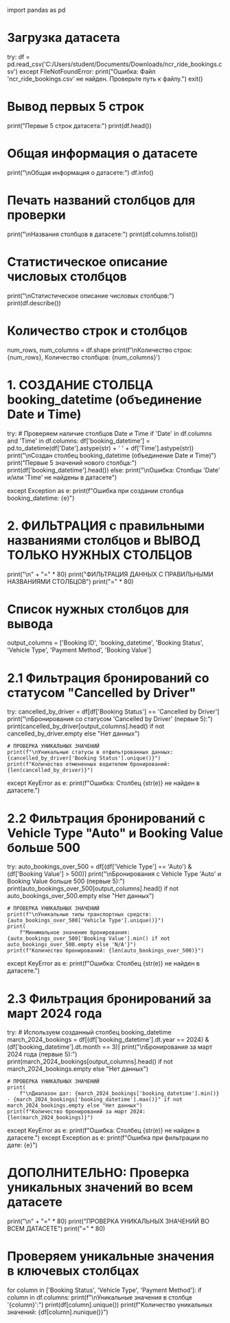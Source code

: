 import pandas as pd

# Загрузка датасета
try:
    df = pd.read_csv('C:/Users/student/Documents/Downloads/ncr_ride_bookings.csv')
except FileNotFoundError:
    print("Ошибка: Файл 'ncr_ride_bookings.csv' не найден. Проверьте путь к файлу.")
    exit()

# Вывод первых 5 строк
print("Первые 5 строк датасета:")
print(df.head())

# Общая информация о датасете
print("\nОбщая информация о датасете:")
df.info()

# Печать названий столбцов для проверки
print("\nНазвания столбцов в датасете:")
print(df.columns.tolist())

# Статистическое описание числовых столбцов
print("\nСтатистическое описание числовых столбцов:")
print(df.describe())

# Количество строк и столбцов
num_rows, num_columns = df.shape
print(f'\nКоличество строк: {num_rows}, Количество столбцов: {num_columns}')

# 1. СОЗДАНИЕ СТОЛБЦА booking_datetime (объединение Date и Time)
try:
    # Проверяем наличие столбцов Date и Time
    if 'Date' in df.columns and 'Time' in df.columns:
        df['booking_datetime'] = pd.to_datetime(df['Date'].astype(str) + ' ' + df['Time'].astype(str))
        print("\nСоздан столбец booking_datetime (объединение Date и Time)")
        print("Первые 5 значений нового столбца:")
        print(df['booking_datetime'].head())
    else:
        print("\nОшибка: Столбцы 'Date' и/или 'Time' не найдены в датасете")

except Exception as e:
    print(f"Ошибка при создании столбца booking_datetime: {e}")

# 2. ФИЛЬТРАЦИЯ с правильными названиями столбцов и ВЫВОД ТОЛЬКО НУЖНЫХ СТОЛБЦОВ
print("\n" + "=" * 80)
print("ФИЛЬТРАЦИЯ ДАННЫХ С ПРАВИЛЬНЫМИ НАЗВАНИЯМИ СТОЛБЦОВ")
print("=" * 80)

# Список нужных столбцов для вывода
output_columns = ['Booking ID', 'booking_datetime', 'Booking Status', 'Vehicle Type', 'Payment Method', 'Booking Value']

# 2.1 Фильтрация бронирований со статусом "Cancelled by Driver"
try:
    cancelled_by_driver = df[df['Booking Status'] == 'Cancelled by Driver']
    print("\nБронирования со статусом 'Cancelled by Driver' (первые 5):")
    print(cancelled_by_driver[output_columns].head() if not cancelled_by_driver.empty else "Нет данных")

    # ПРОВЕРКА УНИКАЛЬНЫХ ЗНАЧЕНИЙ
    print(f"\nУникальные статусы в отфильтрованных данных: {cancelled_by_driver['Booking Status'].unique()}")
    print(f"Количество отмененных водителем бронирований: {len(cancelled_by_driver)}")

except KeyError as e:
    print(f"Ошибка: Столбец {str(e)} не найден в датасете.")

# 2.2 Фильтрация бронирований с Vehicle Type "Auto" и Booking Value больше 500
try:
    auto_bookings_over_500 = df[(df['Vehicle Type'] == 'Auto') & (df['Booking Value'] > 500)]
    print("\nБронирования с Vehicle Type 'Auto' и Booking Value больше 500 (первые 5):")
    print(auto_bookings_over_500[output_columns].head() if not auto_bookings_over_500.empty else "Нет данных")

    # ПРОВЕРКА УНИКАЛЬНЫХ ЗНАЧЕНИЙ
    print(f"\nУникальные типы транспортных средств: {auto_bookings_over_500['Vehicle Type'].unique()}")
    print(
        f"Минимальное значение бронирования: {auto_bookings_over_500['Booking Value'].min() if not auto_bookings_over_500.empty else 'N/A'}")
    print(f"Количество бронирований: {len(auto_bookings_over_500)}")

except KeyError as e:
    print(f"Ошибка: Столбец {str(e)} не найден в датасете.")

# 2.3 Фильтрация бронирований за март 2024 года
try:
    # Используем созданный столбец booking_datetime
    march_2024_bookings = df[(df['booking_datetime'].dt.year == 2024) & (df['booking_datetime'].dt.month == 3)]
    print("\nБронирования за март 2024 года (первые 5):")
    print(march_2024_bookings[output_columns].head() if not march_2024_bookings.empty else "Нет данных")

    # ПРОВЕРКА УНИКАЛЬНЫХ ЗНАЧЕНИЙ
    print(
        f"\nДиапазон дат: {march_2024_bookings['booking_datetime'].min()} - {march_2024_bookings['booking_datetime'].max()}" if not march_2024_bookings.empty else "Нет данных")
    print(f"Количество бронирований за март 2024: {len(march_2024_bookings)}")

except KeyError as e:
    print(f"Ошибка: Столбец {str(e)} не найден в датасете.")
except Exception as e:
    print(f"Ошибка при фильтрации по дате: {e}")
# ДОПОЛНИТЕЛЬНО: Проверка уникальных значений во всем датасете
print("\n" + "=" * 80)
print("ПРОВЕРКА УНИКАЛЬНЫХ ЗНАЧЕНИЙ ВО ВСЕМ ДАТАСЕТЕ")
print("=" * 80)

# Проверяем уникальные значения в ключевых столбцах
for column in ['Booking Status', 'Vehicle Type', 'Payment Method']:
    if column in df.columns:
        print(f"\nУникальные значения в столбце '{column}':")
        print(df[column].unique())
        print(f"Количество уникальных значений: {df[column].nunique()}")
